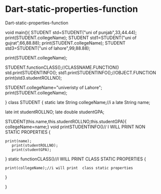 # Dart-static-properties-function
Dart-static-properties-function


void main(){
STUDENT std=STUDENT("uni of punjab",33,44.44);
  print(STUDENT.collegeName);
  STUDENT std1=STUDENT("uni of gujrat",66,88.88);
  print(STUDENT.collegeName);
   STUDENT std3=STUDENT("uni of lahore",99,88.88);
    
   print(STUDENT.collegeName);
  
  STUDENT.functionCLASS();//CLASSNAME.FUNCTION()
  std.printSTUDENTINFO();
   std1.printSTUDENTINFO();//OBJECT.FUNCTION
  print(std3.studentROLLNO);
  
  STUDENT.collegeName="univeristy of Lahore";
 print(STUDENT.collegeName);


}
class STUDENT
{
  static late String collegeName;//i a
  late String name;
  
   late int studentROLLNO;
   late double studentGPA;
  
  STUDENT(this.name,this.studentROLLNO,this.studentGPA){
  collegeName=name;}
  void printSTUDENTINFO()// I WILL PRINT NON STATIC PROPERTIES 
  {
    
    print(name);
       print(studentROLLNO);
       print(studentGPA);
    
  }
  static functionCLASS()//I WILL  PRINT CLASS STATIC PROPERTIES
  {
    
    print(collegeName);//i will print  class static properties
  }
  
}







